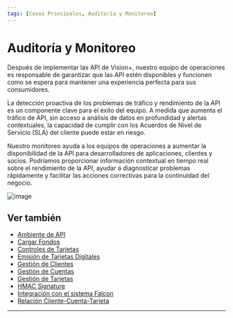 ```yaml
---
tags: [Casos Principales, Auditoría y Monitoreo]
---
```


# Auditoría y Monitoreo

Después de implementar las API de Vision+, nuestro equipo de operaciones es responsable de garantizar que las API estén disponibles y funcionen como se espera para mantener una experiencia perfecta para sus consumidores.

La detección proactiva de los problemas de tráfico y rendimiento de la API es un componente clave para el éxito del equipo. A medida que aumenta el tráfico de API, sin acceso a análisis de datos en profundidad y alertas contextuales, la capacidad de cumplir con los Acuerdos de Nivel de Servicio (SLA) del cliente puede estar en riesgo.

Nuestro monitoreo ayuda a los equipos de operaciones a aumentar la disponibilidad de la API para desarrolladores de aplicaciones, clientes y socios. Podríamos 
proporcionar información contextual en tiempo real sobre el rendimiento de la API, ayudar a diagnosticar problemas rápidamente y facilitar las acciones correctivas para la continuidad del negocio.

![image](https://user-images.githubusercontent.com/111396588/208849666-f5ea2024-b00a-4d74-936f-f975073a1731.png)


## Ver también

- [Ambiente de API](?path=docs/spanish/casos-principales/ambiente-api.md)
- [Cargar Fondos](?path=docs/spanish/casos-principales/cargas.md)
- [Controles de Tarjetas](?path=docs/spanish/casos-principales/controles-tarjeta.md)
- [Emisión de Tarjetas Digitales](?path=docs/spanish/casos-principales/emision-tarjetas.md)
- [Gestión de Clientes](?path=docs/spanish/casos-principales/gestion-clientes.md)
- [Gestión de Cuentas](?path=docs/spanish/casos-principales/gestion-cuentas.md)
- [Gestión de Tarjetas](?path=docs/spanish/casos-principales/gestion-tarjetas.md)
- [HMAC Signature](?path=docs/spanish/casos-principales/hmac.md)
- [Integración con el sistema Falcon](?path=docs/spanish/casos-principales/integracion-falcon.md)
- [Relación Cliente-Cuenta-Tarjeta](?path=docs/spanish/casos-principales/relacion.md)

---
